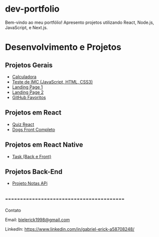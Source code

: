 # dev-portfolio
Bem-vindo ao meu portfólio! Apresento projetos utilizando React, Node.js, JavaScript, e Next.js.


# Desenvolvimento e Projetos

## Projetos Gerais

- [Calculadora](https://GabrielErick1.github.io/dev-portfolio/calculadora/)
- [Teste de IMC (JavaScript, HTML, CSS3)](https://GabrielErick1.github.io/dev-portfolio/javaScript/testedeobsidade/)
- [Landing Page 1](https://GabrielErick1.github.io/dev-portfolio/htmlsite/site/)
- [Landing Page 2](https://GabrielErick1.github.io/dev-portfolio/htmlsite/sitenv/)
- [GitHub Favoritos](https://GabrielErick1.github.io/dev-portfolio/projetogit01/)

## Projetos em React

- [Quiz React](https://GabrielErick1.github.io/dev-portfolio/quiz/)
- [Dogs Front Completo](https://github.com/GabrielErick1/dev-portfolio/tree/main/dogs)

## Projetos em React Native

- [Task (Back e Front)](https://github.com/GabrielErick1/dev-portfolio/tree/main/nativetask)

## Projetos Back-End

- [Projeto Notas APi](https://github.com/GabrielErick1/dev-portfolio/tree/main/taskUser)


## ----------------------------------------

Contato

Email: bielerick1998@gmail.com

LinkedIn: https://www.linkedin.com/in/gabriel-erick-a58708248/
